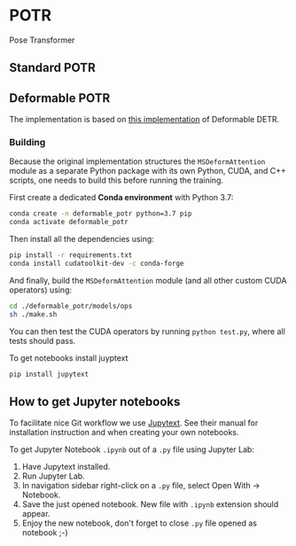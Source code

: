 # POTR
Pose Transformer


## Standard POTR

## Deformable POTR

The implementation is based on [this implementation](https://github.com/fundamentalvision/Deformable-DETR) of Deformable DETR.

### Building

Because the original implementation structures the `MSDeformAttention` module as a separate Python package with its own Python, CUDA, and C++ scripts, one needs to build this before running the training.

First create a dedicated **Conda environment** with Python 3.7:

```bash
conda create -n deformable_potr python=3.7 pip
conda activate deformable_potr
```

Then install all the dependencies using:

```bash
pip install -r requirements.txt
conda install cudatoolkit-dev -c conda-forge
```

And finally, build the `MSDeformAttention` module (and all other custom CUDA operators) using:

```bash
cd ./deformable_potr/models/ops
sh ./make.sh
```

You can then test the CUDA operators by running `python test.py`, where all tests should pass.

To get notebooks install juyptext
```bash
pip install jupytext
```

## How to get Jupyter notebooks

To facilitate nice Git workflow we use [Jupytext](https://github.com/mwouts/jupytext).
See their manual for installation instruction and when creating your own notebooks.

To get Jupyter Notebook `.ipynb` out of a `.py` file using Jupyter Lab:
1. Have Jupytext installed.
2. Run Jupyter Lab.
3. In navigation sidebar right-click on a `.py` file, select Open With -> Notebook.
4. Save the just opened notebook. New file with `.ipynb` extension should appear.
5. Enjoy the new notebook, don't forget to close `.py` file opened as notebook ;-)